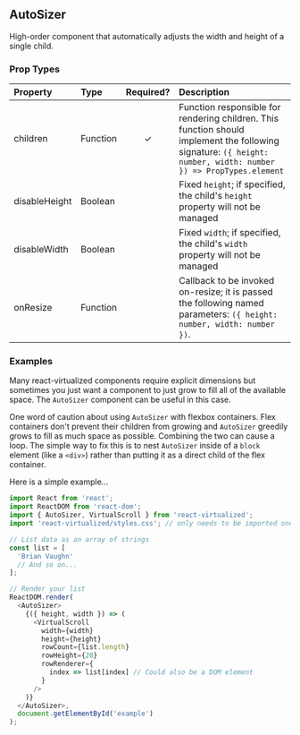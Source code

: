 AutoSizer
---------------

High-order component that automatically adjusts the width and height of a single child.

### Prop Types
| Property | Type | Required? | Description |
|:---|:---|:---:|:---|
| children | Function | ✓ | Function responsible for rendering children. This function should implement the following signature: `({ height: number, width: number }) => PropTypes.element` |
| disableHeight | Boolean |  | Fixed `height`; if specified, the child's `height` property will not be managed |
| disableWidth | Boolean |  | Fixed `width`; if specified, the child's `width` property will not be managed |
| onResize | Function |  | Callback to be invoked on-resize; it is passed the following named parameters: `({ height: number, width: number })`. | 

### Examples

Many react-virtualized components require explicit dimensions but sometimes you just want a component to just grow to fill all of the available space.
The `AutoSizer` component can be useful in this case.

One word of caution about using `AutoSizer` with flexbox containers.
Flex containers don't prevent their children from growing and `AutoSizer` greedily grows to fill as much space as possible.
Combining the two can cause a loop.
The simple way to fix this is to nest `AutoSizer` inside of a `block` element (like a `<div>`) rather than putting it as a direct child of the flex container.

Here is a simple example...

```javascript
import React from 'react';
import ReactDOM from 'react-dom';
import { AutoSizer, VirtualScroll } from 'react-virtualized';
import 'react-virtualized/styles.css'; // only needs to be imported once

// List data as an array of strings
const list = [
  'Brian Vaughn'
  // And so on...
];

// Render your list
ReactDOM.render(
  <AutoSizer>
    {({ height, width }) => (
      <VirtualScroll
        width={width}
        height={height}
        rowCount={list.length}
        rowHeight={20}
        rowRenderer={
          index => list[index] // Could also be a DOM element
        }
      />
    )}
  </AutoSizer>,
  document.getElementById('example')
);
```
